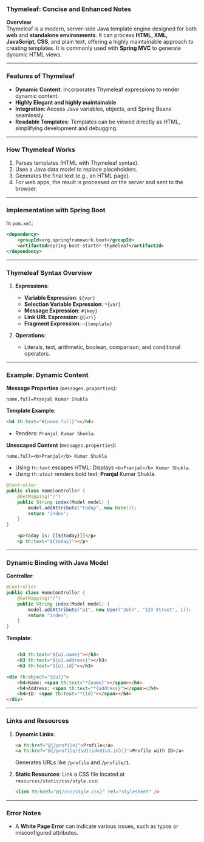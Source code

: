 ### Thymeleaf: Concise and Enhanced Notes

**Overview**  
Thymeleaf is a modern, server-side Java template engine designed for both **web** and **standalone environments**. It can process **HTML, XML, JavaScript, CSS**, and plain text, offering a highly maintainable approach to creating templates. It is commonly used with **Spring MVC** to generate dynamic HTML views.

---

### Features of Thymeleaf
- **Dynamic Content**: Incorporates Thymeleaf expressions to render dynamic content.
- **Highly Elegant and highly maintainable**
- **Integration**: Access Java variables, objects, and Spring Beans seamlessly.
- **Readable Templates**: Templates can be viewed directly as HTML, simplifying development and debugging.

---

### How Thymeleaf Works
1. Parses templates (HTML with Thymeleaf syntax).
2. Uses a Java data model to replace placeholders.
3. Generates the final text (e.g., an HTML page).
4. For web apps, the result is processed on the server and sent to the browser.

---

### Implementation with Spring Boot
In `pom.xml`:
```xml
<dependency>
    <groupId>org.springframework.boot</groupId>
    <artifactId>spring-boot-starter-thymeleaf</artifactId>
</dependency>
```

---

### Thymeleaf Syntax Overview

1. **Expressions**:
   - **Variable Expression**: `${var}`  
   - **Selection Variable Expression**: `*{var}`  
   - **Message Expression**: `#{key}`  
   - **Link URL Expression**: `@{url}`  
   - **Fragment Expression**: `~{template}`  

2. **Operations**:
   - Literals, text, arithmetic, boolean, comparison, and conditional operators.

---

### Example: Dynamic Content

**Message Properties** (`messages.properties`):
```properties
name.full=Pranjal Kumar Shukla
```

**Template Example**:
```html
<h4 th:text="#{name.full}"></h4>
```
- Renders: `Pranjal Kumar Shukla`.

**Unescaped Content** (`messages.properties`):
```properties
name.full=<b>Pranjal</b> Kumar Shukla
```
- Using `th:text` escapes HTML: Displays `<b>Pranjal</b> Kumar Shukla`.  
- Using `th:utext` renders bold text: **Pranjal** Kumar Shukla.



    
```java
@Controller
public class HomeController {
    @GetMapping("/")
    public String index(Model model) {
        model.addAttribute("today", new Date());
        return "index";
    }
}
```

``` html
    <p>Today is: [[${today}]]</p>
    <p th:text="${today}"></p>
```


---

### Dynamic Binding with Java Model
**Controller**:
```java
@Controller
public class HomeController {
    @GetMapping("/")
    public String index(Model model) {
        model.addAttribute("u1", new User("John", "123 Street", 1));
        return "index";
    }
}
```

**Template**:
```html

    <h3 th:text="${u1.name}"></h3>
    <h3 th:text="${u1.address}"></h3>
    <h3 th:text="${u1.id}"></h3>

```


```html
<div th:object="${u1}">
    <h4>Name: <span th:text="*{name}"></span></h4>
    <h4>Address: <span th:text="*{address}"></span></h4>
    <h4>ID: <span th:text="*{id}"></span></h4>
</div>
```

---

### Links and Resources

1. **Dynamic Links**:
   ```html
   <a th:href="@{/profile}">Profile</a>
   <a th:href="@{/profile/{id}(id=${u1.id})}">Profile with ID</a>
   ```
   Generates URLs like `/profile` and `/profile/1`.

2. **Static Resources**:
   Link a CSS file located at `resources/static/css/style.css`:
   ```html
   <link th:href="@{/css/style.css}" rel="stylesheet" />
   ```

---

### Error Notes
- A **White Page Error** can indicate various issues, such as typos or misconfigured attributes.
